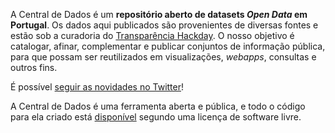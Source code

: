 A Central de Dados é um **repositório aberto de datasets _Open Data_ em
Portugal**. Os dados aqui publicados são provenientes de diversas fontes e
estão sob a curadoria do [Transparência
Hackday](http://transparenciahackday.org). O nosso objetivo é catalogar,
afinar, complementar e publicar conjuntos de informação pública, para que
possam ser reutilizados em visualizações, *webapps*, consultas e outros fins.

É possível [seguir as novidades no Twitter](https://twitter.com/CentralDeDados)!

A Central de Dados é uma ferramenta aberta e pública, e todo o código para ela
criado está [disponível](https://github.com/centraldedados/datacentral) segundo
uma licença de software livre.

